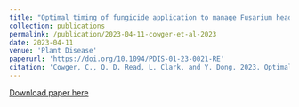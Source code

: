 ```yaml
---
title: "Optimal timing of fungicide application to manage Fusarium head blight in winter barley"
collection: publications
permalink: /publication/2023-04-11-cowger-et-al-2023
date: 2023-04-11
venue: 'Plant Disease'
paperurl: 'https://doi.org/10.1094/PDIS-01-23-0021-RE'
citation: 'Cowger, C., Q. D. Read, L. Clark, and Y. Dong. 2023. Optimal timing of fungicide application to manage Fusarium head blight in winter barley. Plant Disease. DOI: 10.1094/PDIS-01-23-0021-RE.'
---
```

[Download paper here](https://doi.org/10.1094/PDIS-01-23-0021-RE)
